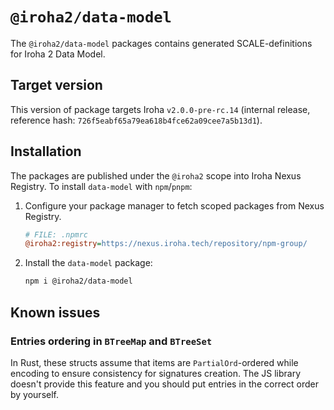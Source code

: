 # `@iroha2/data-model`

The `@iroha2/data-model` packages contains generated SCALE-definitions for Iroha 2 Data Model.

## Target version

This version of package targets Iroha `v2.0.0-pre-rc.14` (internal release, reference hash: `726f5eabf65a79ea618b4fce62a09cee7a5b13d1`).

## Installation

The packages are published under the `@iroha2` scope into Iroha Nexus Registry.
To install `data-model` with `npm`/`pnpm`:

1. Configure your package manager to fetch scoped packages from Nexus Registry.

   ```ini
   # FILE: .npmrc
   @iroha2:registry=https://nexus.iroha.tech/repository/npm-group/
   ```

2. Install the `data-model` package:

   ```bash
   npm i @iroha2/data-model
   ```

## Known issues

### Entries ordering in `BTreeMap` and `BTreeSet`

In Rust, these structs assume that items are `PartialOrd`-ordered while encoding to ensure consistency for signatures creation. The JS library doesn't provide this feature and you should put entries in the correct order by yourself.
